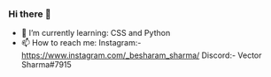 ### Hi there 👋

- 🌱 I’m currently learning: CSS and Python
- 📫 How to reach me: Instagram:- https://www.instagram.com/_besharam_sharma/
                      Discord:- Vector Sharma#7915 

